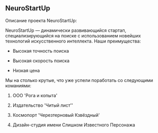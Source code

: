 ## NeuroStartUp

Описание проекта NeuroStartUp:

NeuroStartUp — динамически развивающийся стартап, специализирующийся на поиске с использованием новейших технологий искусственного интеллекта. Наши преимущества:

- Высокая точность поиска

- Высокая скорость поиска

- Низкая цена

Мы на столько крутые, что уже успели поработать со следующими команиями:

1. ООО 'Рога и копыта'

2. Издательство 'Читый лист''

3. Космопорт 'Черезтерновый Кзвёздный'

4. Дизайн-студия имени Слишком Известного Персонажа